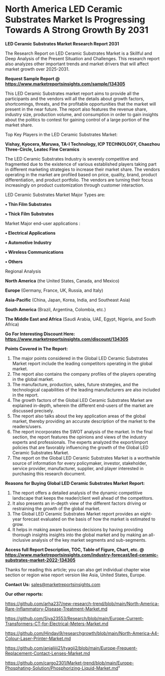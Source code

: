 # North America LED Ceramic Substrates Market Is Progressing Towards A Strong Growth By 2031

<strong>LED Ceramic Substrates Market Research Report 2031</strong>

The Research Report on LED Ceramic Substrates Market is a Skillful and Deep Analysis of the Present Situation and Challenges. This research report also analyzes other important trends and market drivers that will affect market growth over 2025-2031.

<strong>Request Sample Report @ <a href=https://www.marketreportsinsights.com/sample/134305>https://www.marketreportsinsights.com/sample/134305</a></strong>

This LED Ceramic Substrates market report aims to provide all the participants and the vendors will all the details about growth factors, shortcomings, threats, and the profitable opportunities that the market will present in the near future. The report also features the revenue share, industry size, production volume, and consumption in order to gain insights about the politics to contest for gaining control of a large portion of the market share.

Top Key Players in the LED Ceramic Substrates Market:

<strong>Vishay, Kyocera, Maruwa, TA-I Technology, ICP TECHNOLOGY, Chaozhou Three-Circle, Leatec Fine Ceramics</strong>

The LED Ceramic Substrates Industry is severely competitive and fragmented due to the existence of various established players taking part in different marketing strategies to increase their market share. The vendors operating in the market are profiled based on price, quality, brand, product differentiation, and product portfolio. The vendors are turning their focus increasingly on product customization through customer interaction.

LED Ceramic Substrates Market Major Types are:

<strong>• Thin Film Substrates

• Thick Film Substrates</strong>

Market Major end-user applications :

<strong>• Electrical Applications

• Automotive Industry

• Wireless Communications

• Others</strong>

Regional Analysis

</u><strong><b>North America</b></strong> (the United States, Canada, and Mexico)

<strong><b>Europe </b></strong>(Germany, France, UK, Russia, and Italy)

<strong><b>Asia-Pacific</b></strong> (China, Japan, Korea, India, and Southeast Asia)

<strong><b>South America</b></strong> (Brazil, Argentina, Colombia, etc.)

<strong><b>The Middle East and Africa</b></strong> (Saudi Arabia, UAE, Egypt, Nigeria, and South Africa)

<strong>Go For Interesting Discount Here: <a href=https://www.marketreportsinsights.com/discount/134305>https://www.marketreportsinsights.com/discount/134305</a></strong>

<strong>Points Covered in The Report:</strong>
<ol>
  <li>The major points considered in the Global LED Ceramic Substrates Market report include the leading competitors operating in the global market.</li>
  <li>The report also contains the company profiles of the players operating in the global market.</li>
  <li>The manufacture, production, sales, future strategies, and the technological capabilities of the leading manufacturers are also included in the report.</li>
  <li>The growth factors of the Global LED Ceramic Substrates Market are explained in-depth, wherein the different end-users of the market are discussed precisely.</li>
  <li>The report also talks about the key application areas of the global market, thereby providing an accurate description of the market to the readers/users.</li>
  <li>The report incorporates the SWOT analysis of the market. In the final section, the report features the opinions and views of the industry experts and professionals. The experts analyzed the export/import policies that are favorably influencing the growth of the Global LED Ceramic Substrates Market.</li>
  <li>The report on the Global LED Ceramic Substrates Market is a worthwhile source of information for every policymaker, investor, stakeholder, service provider, manufacturer, supplier, and player interested in purchasing this research document.</li>
</ol>
<strong>Reasons for Buying Global LED Ceramic Substrates Market Report:</strong>

<ol>
  <li>The report offers a detailed analysis of the dynamic competitive landscape that keeps the reader/client well ahead of the competitors.</li>
  <li>It also presents an in-depth view of the different factors driving or restraining the growth of the global market.</li>
  <li>The Global LED Ceramic Substrates Market report provides an eight-year forecast evaluated on the basis of how the market is estimated to grow.</li>
  <li>It helps in making aware business decisions by having providing thorough insights insights into the global market and by making an all-inclusive analysis of the key market segments and sub-segments.</li>
</ol>
<strong>Access full Report Description, TOC, Table of Figure, Chart, etc. @ <a href=https://www.marketreportsinsights.com/industry-forecast/led-ceramic-substrates-market-2022-134305>https://www.marketreportsinsights.com/industry-forecast/led-ceramic-substrates-market-2022-134305</a></strong>


Thanks for reading this article; you can also get individual chapter wise section or region wise report version like Asia, United States, Europe.

<strong>Contact Us:</strong>
sales@marketreportsinsights.com

<strong>Our other reports:</strong>

<a href=https://github.com/arha237/new-research-trend/blob/main/North-America-Rare-Inflammatory-Disease-Treatment-Market.md>https://github.com/arha237/new-research-trend/blob/main/North-America-Rare-Inflammatory-Disease-Treatment-Market.md</a>

<a href=https://github.com/Siya23553/Research/blob/main/Europe-Current-Transformers-CT-for-Electrical-Meters-Market.md>https://github.com/Siya23553/Research/blob/main/Europe-Current-Transformers-CT-for-Electrical-Meters-Market.md</a>

<a href=https://github.com/Hindavi9/researchgrowth/blob/main/North-America-A4-Colour-Laser-Printer-Market.md>https://github.com/Hindavi9/researchgrowth/blob/main/North-America-A4-Colour-Laser-Printer-Market.md</a>

<a href=https://github.com/anjaliiii21/tyagii2/blob/main/Europe-Frequent-Replacement-Contact-Lenses-Market.md>https://github.com/anjaliiii21/tyagii2/blob/main/Europe-Frequent-Replacement-Contact-Lenses-Market.md</a>

<a href=https://github.com/cargo2301/Market-trend/blob/main/Europe-Phosphating-Solution/Phosphorizing-Liquid-Market.md>https://github.com/cargo2301/Market-trend/blob/main/Europe-Phosphating-Solution/Phosphorizing-Liquid-Market.md</a>"
